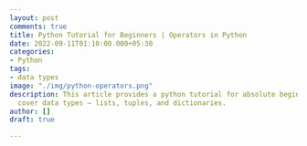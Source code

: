 ```yaml
---
layout: post
comments: true
title: Python Tutorial for Beginners | Operators in Python
date: 2022-09-11T01:10:00.000+05:30
categories:
- Python
tags:
- data types
image: "./img/python-operators.png"
description: This article provides a python tutorial for absolute beginners. We will
  cover data types – lists, tuples, and dictionaries.
author: []
draft: true

---
```

